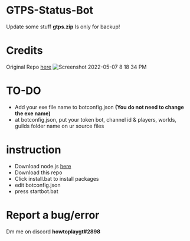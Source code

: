 # GTPS-Status-Bot
Update some stuff
**gtps.zip** Is only for backup!

# Credits
Original Repo [here](https://github.com/ClayneID/GTPS-Server-Status-Bot)
![Screenshot 2022-05-07 8 18 34 PM](https://user-images.githubusercontent.com/98792233/167254103-1e87acd2-2f26-4340-bace-6277490914ca.png)


# TO-DO
- Add your exe file name to botconfig.json **(You do not need to change the exe name)**
- at botconfig.json, put your token bot, channel id & players, worlds, guilds folder name on ur source files

# instruction
- Download node.js [here](https://nodejs.org/en/download/)
- Download this repo
- Click install.bat to install packages
- edit botconfig.json
- press startbot.bat

# Report a bug/error
Dm me on discord **howtoplaygt#2898**
